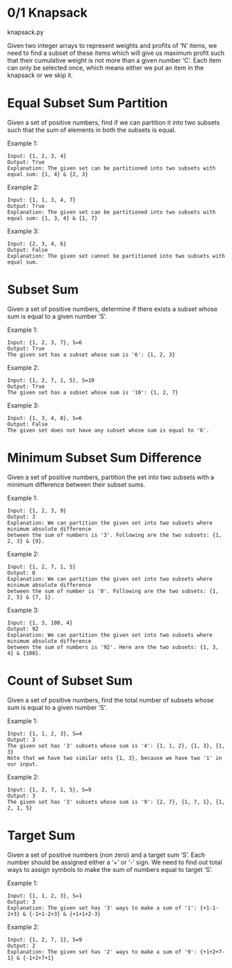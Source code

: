 # 0/1 Knapsack
knapsack.py

Given two integer arrays to represent weights and profits of ‘N’ items, we need to find a subset of these items which will give us maximum profit such that their cumulative weight is not more than a given number ‘C’. Each item can only be selected once, which means either we put an item in the knapsack or we skip it.

# Equal Subset Sum Partition

Given a set of positive numbers, find if we can partition it into two subsets such that the sum of elements in both the subsets is equal.

Example 1:
```
Input: {1, 2, 3, 4}
Output: True
Explanation: The given set can be partitioned into two subsets with equal sum: {1, 4} & {2, 3}
```

Example 2:
```
Input: {1, 1, 3, 4, 7}
Output: True
Explanation: The given set can be partitioned into two subsets with equal sum: {1, 3, 4} & {1, 7}
```

Example 3:
```
Input: {2, 3, 4, 6}
Output: False
Explanation: The given set cannot be partitioned into two subsets with equal sum.
```

# Subset Sum

Given a set of positive numbers, determine if there exists a subset whose sum is equal to a given number ‘S’.

Example 1:
```
Input: {1, 2, 3, 7}, S=6
Output: True
The given set has a subset whose sum is '6': {1, 2, 3}
```

Example 2:
```
Input: {1, 2, 7, 1, 5}, S=10
Output: True
The given set has a subset whose sum is '10': {1, 2, 7}
```

Example 3:
```
Input: {1, 3, 4, 8}, S=6
Output: False
The given set does not have any subset whose sum is equal to '6'.
```

# Minimum Subset Sum Difference

Given a set of positive numbers, partition the set into two subsets with a minimum difference between their subset sums.

Example 1:
```
Input: {1, 2, 3, 9}
Output: 3
Explanation: We can partition the given set into two subsets where minimum absolute difference 
between the sum of numbers is '3'. Following are the two subsets: {1, 2, 3} & {9}.
```

Example 2:
```
Input: {1, 2, 7, 1, 5}
Output: 0
Explanation: We can partition the given set into two subsets where minimum absolute difference 
between the sum of number is '0'. Following are the two subsets: {1, 2, 5} & {7, 1}.
```

Example 3:
```
Input: {1, 3, 100, 4}
Output: 92
Explanation: We can partition the given set into two subsets where minimum absolute difference 
between the sum of numbers is '92'. Here are the two subsets: {1, 3, 4} & {100}.
```

# Count of Subset Sum

Given a set of positive numbers, find the total number of subsets whose sum is equal to a given number ‘S’.

Example 1:
```
Input: {1, 1, 2, 3}, S=4
Output: 3
The given set has '3' subsets whose sum is '4': {1, 1, 2}, {1, 3}, {1, 3}
Note that we have two similar sets {1, 3}, because we have two '1' in our input.
```

Example 2:
```
Input: {1, 2, 7, 1, 5}, S=9
Output: 3
The given set has '3' subsets whose sum is '9': {2, 7}, {1, 7, 1}, {1, 2, 1, 5}
```

# Target Sum
Given a set of positive numbers (non zero) and a target sum ‘S’. Each number should be assigned either a ‘+’ or ‘-’ sign. We need to find out total ways to assign symbols to make the sum of numbers equal to target ‘S’.

Example 1:
```
Input: {1, 1, 2, 3}, S=1
Output: 3
Explanation: The given set has '3' ways to make a sum of '1': {+1-1-2+3} & {-1+1-2+3} & {+1+1+2-3}
```

Example 2:
```
Input: {1, 2, 7, 1}, S=9
Output: 2
Explanation: The given set has '2' ways to make a sum of '9': {+1+2+7-1} & {-1+2+7+1}
```